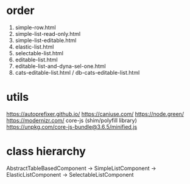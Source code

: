 # order
1. simple-row.html
2. simple-list-read-only.html
3. simple-list-editable.html
4. elastic-list.html
5. selectable-list.html
6. editable-list.html
7. editable-list-and-dyna-sel-one.html
8. cats-editable-list.html / db-cats-editable-list.html

# utils 
https://autoprefixer.github.io/
https://caniuse.com/
https://node.green/
https://modernizr.com/
core-js (shim/polyfill library)
https://unpkg.com/core-js-bundle@3.6.5/minified.js

# class hierarchy
AbstractTableBasedComponent -> SimpleListComponent -> ElasticListComponent -> SelectableListComponent
